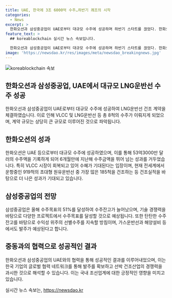 ```yaml
---
title: UAE, 한국에 3조 6000억 수주…하반기 쾌조의 시작
categories:
  - News
excerpt: >
  한화오션과 삼성중공업이 UAE로부터 대규모 수주에 성공하며 하반기 스타트를 끊었다. 한화오션은 중동 지역 선사로부터 액화천연가스(LNG)운반선 4척, 초대형 원유운반선(VLCC) 4척 등 총 8척을 수주했고, 계약 규모는 2조 1577억원이다. 삼성중공업도 LNG운반선 4척에 대한 건조계약을 체결해 1조4380억원의 계약을 성사시켰다. 한화오션은 이번 수주를 통해 약 53억3000만 달러의 수주액을 기록하게 되었고, 삼성중공업은 수주잔고를 337억 달러로 늘리며 수익성을 확보하고 있는 상황이다.
feature_text: >
  ## koreablockchain 실시간 뉴스 속보입니다.

  한화오션과 삼성중공업이 UAE로부터 대규모 수주에 성공하며 하반기 스타트를 끊었다. 한화오션은 중동 지역 선사로부터 액화천연가스(LNG)운반선 4척, 초대형 원유운반선(VLCC) 4척 등 총 8척을 수주했고, 계약 규모는 2조 1577억원이다. 삼성중공업도 LNG운반선 4척에 대한 건조계약을 체결해 1조4380억원의 계약을 성사시켰다. 한화오션은 이번 수주를 통해 약 53억3000만 달러의 수주액을 기록하게 되었고, 삼성중공업은 수주잔고를 337억 달러로 늘리며 수익성을 확보하고 있는 상황이다.
image: 'https://newsdao.kr/res/images/meta/newsdao_breakingnews.jpg'
---
```


<p><img src="https://newsdao.kr/res/images/meta/newsdao_breakingnews.jpg" alt="koreablockchain 속보" /></p>

<h2 data-ke-size="size26">한화오션과 삼성중공업, UAE에서 대규모 LNG운반선 수주 성공</h2>

<p data-ke-size="size16">한화오선과 삼성중공업이 UAE로부터 대규모 수주에 성공하여 LNG운반선 건조 계약을 체결하였습니다. 이로 인해 VLCC 및 LNG운반선 등 총 8척의 수주가 이뤄지게 되었으며, 계약 규모는 상당히 큰 규모로 이루어진 것으로 파악됩니다.</p>

<h2 data-ke-size="size26">한화오션의 성과</h2>

<p data-ke-size="size16">한화오션은 UAE 등으로부터 대규모 수주에 성공하였으며, 이를 통해 53억3000만 달러의 수주액을 기록하게 되어 6개월만에 지난해 수주금액을 뛰어 넘는 성과를 거두었습니다. 특히 VLCC 시장이 회복되고 있어 수혜가 기대된다는 입장이며, 현재 전세계에서 운항중인 919척의 초대형 원유운반선 중 가장 많은 185척을 건조하는 등 건조실적을 바탕으로 더 나은 성과가 기대되고 있습니다.</p>

<h2 data-ke-size="size26">삼성중공업의 전망</h2>

<p data-ke-size="size16">삼성중공업은 올해 수주목표의 51%를 달성하여 수주잔고가 늘어났으며, 기술 경쟁력을 바탕으로 다양한 프로젝트에서 수주목표를 달성할 것으로 예상됩니다. 또한 탄탄한 수주잔고를 바탕으로 수익성 위주의 선별수주를 지속할 방침이며, 가스운반선과 해양설비 등에서도 발주가 예상된다고 합니다.</p>

<h2 data-ke-size="size26">중동과의 협력으로 성공적인 결과</h2>

<p data-ke-size="size16">한화오션과 삼성중공업의 UAE와의 협력을 통해 성공적인 결과를 이루어내었으며, 이는 한국 기업의 글로벌 협력 네트워크를 통해 발주를 확보하고 선박 건조산업의 경쟁력을 과시한 것으로 해석할 수 있습니다. 이는 국내 조선업계에 대한 긍정적인 영향을 미치고 있습니다.</p>
실시간 뉴스 속보는, <a href="https://newsdao.kr" rel="dofollow">https://newsdao.kr</a>


